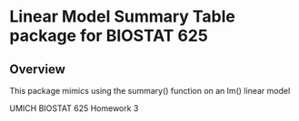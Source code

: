 # Linear Model Summary Table package for BIOSTAT 625

## Overview
This package mimics using the summary() function on an lm() linear model 


UMICH BIOSTAT 625 Homework 3
